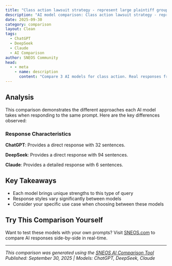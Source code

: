 ```yaml
---
title: "Class action lawsuit strategy - represent large plaintiff groups"
description: "AI model comparison: Class action lawsuit strategy - represent large plaintiff groups..."
date: 2025-09-30
category: comparison
layout: Clean
tags:
  - ChatGPT
  - DeepSeek
  - Claude
  - AI Comparison
author: SNEOS Community
head:
  - - meta
    - name: description
      content: "Compare 3 AI models for class action. Real responses from ChatGPT, DeepSeek, Claude with detailed analysis."
---
```


<ChatComparison
  title="Class action lawsuit strategy - represent large plaintiff groups"
  prompt="Class action lawsuit strategy - represent large plaintiff groups"
  :responses='{
    "ChatGPT": "Representing large plaintiff groups in a class action lawsuit requires a strategic approach that balances effective case management, strong legal arguments, and attentive client relations. Here\u2019s a comprehensive strategy outline:\n\n### 1. Initial Case Assessment\n- **Evaluate Merits**: Assess the legal and factual basis of the claims thoroughly.\n- **Identify Common Issues**: Determine common questions of law or fact that affect the entire class.\n- **Estimate Damages**: Calculate potential damages to understand the scope and impact.\n\n### 2. Class Certification\n- **Meet Certification Requirements**: Typically, under Rule 23 (Federal Rules of Civil Procedure), ensure:\n  - Numerosity: Class is so large that individual suits are impractical.\n  - Commonality: There are common questions of law or fact.\n  - Typicality: Claims or defenses of the representative parties are typical of the class.\n  - Adequacy: Representatives will protect class interests adequately.\n- **Draft Class Definition Carefully**: Be precise but inclusive, as an overly broad or narrow class can jeopardize certification.\n- **Gather Evidence Early**: Collect documents, conduct depositions, and prepare expert testimony to support certification.\n\n### 3. Building the Plaintiff Case\n- **Investigate Thoroughly**: Use discovery to uncover evidence supporting common claims.\n- **Leverage Expert Witnesses**: Employ economists, industry experts, or other relevant specialists to strengthen damages and liability arguments.\n- **Develop Clear Legal Theories**: Organize claims logically and anticipate defense arguments.\n\n### 4. Managing the Class\n- **Communicate Regularly**: Keep class members informed through newsletters, websites, or meetings.\n- **Create a Class Action Committee**: Involve representatives to assist with case decisions and settlement discussions.\n- **Address Individual Concerns**: Establish protocols for handling opt-outs, settlements, and objections.\n\n### 5. Litigation and Settlement Strategy\n- **Prepare for Extensive Discovery**: The defendant will likely mount a rigorous defense; prepare for depositions, document requests, and motions.\n- **Consider Alternative Dispute Resolution**: Mediation or settlement may be viable to resolve the matter efficiently.\n- **Develop Settlement Frameworks**: Be transparent with class members and court about settlement terms, fairness, and distribution plans.\n\n### 6. Post-Settlement / Trial\n- **Monitor Distribution Plan**: Ensure fair and prompt compensation to class members.\n- **Manage Appeals or Challenges**: Be prepared for any appeals or objections from class members or defendants.\n\n---\n\n### Additional Tips\n- **Hire Experienced Co-Counsel**: Collaboration can help manage workload and bring additional expertise.\n- **Use Technology Effectively**: Utilize case management software and e-discovery tools for efficiency.\n- **Maintain Ethical Standards**: Avoid conflicts of interest and comply with all ethical rules related to class actions.\n\n---\n\nIf you want, I can help you draft specific documents like a class certification motion, settlement notice, or develop a detailed timeline for the case. Would you like assistance with any of those?",
    "DeepSeek": "Of course. Representing large plaintiff groups in class action lawsuits is a highly specialized and strategic area of law. A successful strategy requires a methodical approach from pre-filing through settlement or trial.\n\nHere is a comprehensive breakdown of the strategy for representing large plaintiff groups in class action lawsuits.\n\n### Core Philosophy: The Class Action as a Tool for Change\nThe fundamental goal is to aggregate many small, similar claims into a single, powerful action that can:\n1.  **Achieve Efficiency:** Resolve the claims of hundreds, thousands, or millions of people in one proceeding.\n2.  **Level the Playing Field:** Give individuals the collective power and resources to challenge a large corporation or entity.\n3.  **Deter Misconduct:** Send a market-wide message that wrongful conduct will be met with significant financial and reputational consequences.\n\n---\n\n### Phase 1: Case Conception \u0026 Investigation (The Foundation)\n\nThis is the most critical phase. A weak foundation dooms the entire case.\n\n**1. Case Selection \u0026 Vetting:**\n*   **Widespread Harm:** The alleged wrongdoing must have affected a large number of people in a substantially similar way.\n*   **Significant Damages:** The total potential damages must be large enough to justify the immense cost and effort. This includes both the defendant\u0027s liability and the plaintiffs\u0027 alleged losses.\n*   **Solvent Defendant:** The defendant must have the financial resources (or deep-pocketed insurers) to pay a substantial settlement or judgment.\n*   **Clear Liability \u0026 Causation:** The legal theory must be strong. Is the defendant\u0027s violation of a statute, regulation, or common law duty clear? Can you directly link their action to the plaintiffs\u0027 harm?\n*   **Public Interest \u0026 Narrative:** Cases with a compelling \u0022David vs. Goliath\u0022 narrative or that address a significant public harm are often stronger and can create favorable pressure.\n\n**2. Plaintiff and Class Representative Recruitment:**\n*   **Finding the \u0022Right\u0022 Representative:** The named plaintiff(s) must be:\n    *   **Adequate:** Their interests must align with and not conflict with the absent class members.\n    *   **Typical:** Their claims and injuries must be typical of the class.\n    *   **Credible \u0026 Committed:** They must be prepared for the long haul, able to withstand discovery (depositions, document requests), and be a sympathetic and reliable face for the class.\n\n**3. Pre-Filing Investigation:**\n*   **Gathering Evidence:** Conduct extensive pre-filing research. This includes:\n    *   **Whistleblowers/Insiders:** Crucial for understanding internal corporate practices.\n    *   **Public Records:** FOIA requests, regulatory filings, SEC documents.\n    *   **Expert Analysis:** Retain experts early to validate the theory of harm, calculate class-wide damages, and testify on liability.\n    *   **Plaintiff Interviews:** Document the experiences of multiple potential class members to establish a pattern.\n\n---\n\n### Phase 2: Pleadings \u0026 Class Certification (The Battle for Legitimacy)\n\nThe entire case hinges on winning class certification.\n\n**1. Drafting the Complaint:**\n*   **Tell a Story:** The complaint should be a compelling narrative that a judge, the media, and the public can understand.\n*   **Define the Class Precisely:** The class definition must be clear, objective, and ascertainable (e.g., \u0022All persons in the United States who purchased Product X between Date A and Date B\u0022).\n*   **Plead with Particularity:** Allegations, especially for fraud, must be detailed and specific.\n\n**2. The Motion for Class Certification:**\n*   **This is the most important battle.** If denied, the case reverts to individual, often non-viable, claims.\n*   You must prove to the court that the case meets the requirements of **Federal Rule of Civil Procedure 23** (or its state equivalent):\n    *   **Numerosity:** The class is so large that joining all members is impractical.\n    *   **Commonality:** There are questions of law or fact common to the entire class. The key is to show that the common questions *predominate* over individual ones.\n    *   **Typicality:** The representative\u0027s claims are typical of the class.\n    *   **Adequacy:** The representative and counsel will fairly and adequately protect the class\u0027s interests.\n*   **Strategy for Certification:**\n    *   **Focus on Common Evidence:** Frame the case around the defendant\u0027s *common conduct* (e.g., a single defective design, a uniform corporate policy, a standardized contract) that affected everyone similarly.\n    *   **Use Expert Witnesses:** A strong expert report showing that damages can be calculated on a class-wide basis using a common formula is often decisive.\n    *   **Anticipate the Defense:** The defendant will argue that individual issues predominate (e.g., each plaintiff relied on different information, suffered different damages). Your strategy must neutralize this argument.\n\n---\n\n### Phase 3: Discovery \u0026 Pre-Trial (The War of Attrition)\n\n**1. Managing Massive Discovery:**\n*   **Defendant\u0027s Discovery:** You will request millions of pages of documents and take dozens of depositions of corporate representatives. Use technology (e-discovery platforms) to manage the volume.\n*   **Plaintiff\u0027s Discovery:** Be prepared to defend the class representatives in their depositions and produce their documents. Their credibility is paramount.\n\n**2. Defeating Motions to Dismiss and for Summary Judgment:**\n*   The defendant will repeatedly try to kill the case. Your pleadings and discovery must be robust enough to survive these challenges.\n\n**3. Settlement Strategy:**\n*   **Begin Early, but Negotiate from Strength:** Settlement discussions often begin early, but the plaintiff\u0027s leverage increases dramatically **after a class is certified**.\n*   **Mediation:** Using a seasoned mediator is standard practice in large class actions.\n*   **Structuring the Settlement:**\n    *   **Common Fund:** A pool of money is created for the class. Your fees are a percentage of this fund (court-approved).\n    *   **Claims-Made vs. Automatic Payment:** Weigh the pros and cons. A claims-made process reduces the defendant\u0027s cost but requires class members to act, which can lead to low participation. Automatic payments are simpler for class members but more expensive for the defendant.\n    *   **Cy Pres:** Unclaimed funds may be distributed to a related charity or non-profit, a often-scrutinized component.\n*   **Settlement Approval:** The court must approve the settlement as \u0022fair, reasonable, and adequate\u0022 to the class. You must provide notice to the class and handle any objections.\n\n---\n\n### Phase 4: Trial \u0026 Post-Trial (The Endgame)\n\n*   **Trial:** Few class actions go to trial, but you must be fully prepared. The strategy shifts to presenting the case in a simple, compelling way that represents the collective experience of the class.\n*   **Appeals:** The losing party will almost certainly appeal, especially concerning class certification or a large judgment. This can add years to the process.\n*   **Distribution:** Administering the settlement or judgment\u2014locating class members, processing claims, and distributing funds\u2014is a massive administrative task, often handled by specialized settlement administrators.\n\n### Key Strategic Considerations \u0026 Potential Pitfalls\n\n*   **Financing:** Class actions are extremely expensive. Law firms often invest millions in costs and thousands of hours of attorney time on a contingency basis. Some firms use third-party litigation funders.\n*   **Competing Counsel \u0026 Leadership:** In high-profile cases, many firms may file similar suits. The court will appoint \u0022Interim Class Counsel\u0022 or \u0022Lead Counsel.\u0022 You must position your firm to take on this role, which comes with control over the litigation and a larger share of the fee award.\n*   **Public Relations:** A savvy PR strategy can shape public opinion, put pressure on the defendant, and help with class member recruitment and retention.\n*   **Ethical Duties:** Your client is the entire class, not just the named representative. This creates a fiduciary duty to act in the best interest of all absent class members, which can sometimes create conflicts (e.g., in settlement decisions).\n\n### Conclusion\n\nRepresenting large plaintiff groups is not merely about litigation; it\u0027s about **orchestration**. It requires the strategic vision of a general, the financial acumen of a banker, the meticulousness of an accountant, and the storytelling ability of a novelist. The strategy is a multi-year chess game where the move for class certification is the checkmate opportunity, and every action before and after is designed to secure that victory and deliver a meaningful recovery for the class.",
    "Claude": "# Class Action Lawsuit Strategy Framework\n\n## I. Case Evaluation \u0026 Certification\n\n### **Initial Assessment**\n- **Common injury/harm**: Verify all plaintiffs suffered similar damages from same defendant conduct\n- **Numerosity**: Ensure plaintiff group is large enough to make individual suits impractical (typically 40\u002B members)\n- **Commonality**: Identify shared legal/factual questions across all claims\n- **Typicality**: Confirm lead plaintiffs\u0027 claims are representative of the class\n- **Adequacy**: Assess lead plaintiffs and counsel\u0027s ability to represent class interests\n\n### **Class Definition**\n- Draft precise, objective class definition\n- Avoid overly broad or narrow parameters\n- Consider subclasses if different groups have distinct issues\n- Plan for potential class modifications during litigation\n\n## II. Pre-Filing Strategy\n\n### **Investigation \u0026 Evidence**\n- Conduct thorough factual investigation across multiple jurisdictions\n- Preserve electronic evidence and documents\n- Interview potential class members\n- Retain expert witnesses early\n- Coordinate with regulatory agencies when applicable\n\n### **Lead Plaintiff Selection**\n- Choose representatives with strong damages claims\n- Ensure diverse, credible lead plaintiffs\n- Verify absence of conflicts with class interests\n- Prepare for defendant challenges to adequacy\n\n## III. Litigation Management\n\n### **Case Coordination**\n- Monitor for competing class actions in other jurisdictions\n- Seek coordination or consolidation when beneficial\n- Establish leadership structure in multi-district litigation\n- Manage relationships with other plaintiff firms\n\n### **Discovery Strategy**\n- Prioritize class-wide discovery over individual issues\n- Use sampling techniques for large datasets\n- Coordinate document requests across class members\n- Leverage economies of scale in expert discovery\n\n## IV. Settlement Considerations\n\n### **Negotiation Framework**\n- Develop comprehensive damages model for entire class\n- Structure settlements to benefit all class segments\n- Plan notice and opt-out procedures\n- Consider non-monetary relief (injunctive, corporate reforms)\n\n### **Fairness Assessment**\n- Ensure adequate compensation relative to individual litigation value\n- Address attorney fee arrangements transparently\n- Plan for court approval process and objector management\n\n## V. Key Success Factors\n\n- **Resource Management**: Secure sufficient funding for extended litigation\n- **Communication**: Maintain regular contact with class members\n- **Expertise**: Assemble specialized legal team for complex issues\n- **Technology**: Use litigation support tools for large-scale case management\n\nWould you like me to elaborate on any particular aspect of class action strategy?"
  }'
  published-date="13:41"
/>

## Analysis

This comparison demonstrates the different approaches each AI model takes when responding to the same prompt. Here are the key differences observed:

### Response Characteristics

**ChatGPT**: Provides a direct response with 32 sentences. 

**DeepSeek**: Provides a direct response with 94 sentences. 

**Claude**: Provides a detailed response with 6 sentences. 

## Key Takeaways

- Each model brings unique strengths to this type of query
- Response styles vary significantly between models
- Consider your specific use case when choosing between these models

## Try This Comparison Yourself

Want to test these models with your own prompts? Visit [SNEOS.com](https://sneos.com) to compare AI responses side-by-side in real-time.

---

*This comparison was generated using the [SNEOS AI Comparison Tool](https://sneos.com)*
*Published: September 30, 2025 | Models: ChatGPT, DeepSeek, Claude*
